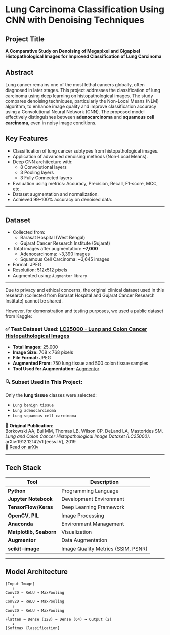 # Lung Carcinoma Classification Using CNN with Denoising Techniques

## Project Title
**A Comparative Study on Denoising of Megapixel and Gigapixel Histopathological Images for Improved Classification of Lung Carcinoma**

## Abstract
Lung cancer remains one of the most lethal cancers globally, often diagnosed in later stages. This project addresses the classification of lung carcinoma using deep learning on histopathological images. The study compares denoising techniques, particularly the Non-Local Means (NLM) algorithm, to enhance image quality and improve classification accuracy using a Convolutional Neural Network (CNN). The proposed model effectively distinguishes between **adenocarcinoma** and **squamous cell carcinoma**, even in noisy image conditions.

## Key Features
- Classification of lung cancer subtypes from histopathological images.
- Application of advanced denoising methods (Non-Local Means).
- Deep CNN architecture with:
  - 8 Convolutional layers
  - 3 Pooling layers
  - 3 Fully Connected layers
- Evaluation using metrics: Accuracy, Precision, Recall, F1-score, MCC, etc.
- Dataset augmentation and normalization.
- Achieved 99–100% accuracy on denoised data.

---

## Dataset
- Collected from:
  - Barasat Hospital (West Bengal)
  - Gujarat Cancer Research Institute (Gujarat)
- Total images after augmentation: **~7,000**
  - Adenocarcinoma: ~3,390 images
  - Squamous Cell Carcinoma: ~3,645 images
- Format: JPEG
- Resolution: 512x512 pixels
- Augmented using: `Augmentor` library

---

Due to privacy and ethical concerns, the original clinical dataset used in this research (collected from Barasat Hospital and Gujarat Cancer Research Institute) cannot be shared.

However, for demonstration and testing purposes, we used a public dataset from Kaggle:

### ✅ Test Dataset Used: [LC25000 - Lung and Colon Cancer Histopathological Images](https://www.kaggle.com/datasets/andrewmvd/lung-and-colon-cancer-histopathological-images)

- **Total Images:** 25,000  
- **Image Size:** 768 x 768 pixels  
- **File Format:** JPEG  
- **Augmented From:** 750 lung tissue and 500 colon tissue samples  
- **Tool Used for Augmentation:** [Augmentor](https://github.com/mdbloice/Augmentor)

### 🔍 Subset Used in This Project:
Only the **lung tissue** classes were selected:
- `Lung benign tissue`
- `Lung adenocarcinoma`
- `Lung squamous cell carcinoma`

📖 **Original Publication**:  
Borkowski AA, Bui MM, Thomas LB, Wilson CP, DeLand LA, Mastorides SM. *Lung and Colon Cancer Histopathological Image Dataset (LC25000)*. arXiv:1912.12142v1 [eess.IV], 2019  
🔗 [Read on arXiv](https://arxiv.org/abs/1912.12142v1)

---

## Tech Stack

| Tool | Description |
|------|-------------|
| **Python** | Programming Language |
| **Jupyter Notebook** | Development Environment |
| **TensorFlow/Keras** | Deep Learning Framework |
| **OpenCV, PIL** | Image Processing |
| **Anaconda** | Environment Management |
| **Matplotlib, Seaborn** | Visualization |
| **Augmentor** | Data Augmentation |
| **scikit-image** | Image Quality Metrics (SSIM, PSNR) |

---

## Model Architecture

```text
[Input Image]
   ↓
Conv2D → ReLU → MaxPooling
   ↓
Conv2D → ReLU → MaxPooling
   ↓
Conv2D → ReLU → MaxPooling
   ↓
Flatten → Dense (128) → Dense (64) → Output (2)
   ↓
[Softmax Classification]
